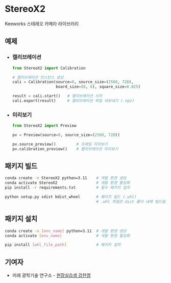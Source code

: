 # StereoX2
Keeworks 스테레오 카메라 라이브러리

## 예제

- ### 캘리브레이션
    ```py
    from StereoX2 import Calibration

    # 캘리브레이션 인스턴스 생성
    cali = Calibration(source=0, source_size=(2560, 720),
                       board_size=(8, 6), square_size=0.025)

    result = cali.start()   # 캘리브레이션 시작
    cali.export(result)     # 캘리브레이션 파일 내보내기 (.npz)
    ```

- ### 미리보기
    ```py
    from StereoX2 import Preview

    pv = Preview(source=0, source_size=(2560, 720))
    
    pv.source_preview()         # 프레임 미리보기
    pv.calibration_preview()    # 캘리브레이션 미리보기
    ```

## 패키지 빌드
```sh
conda create -n StereoX2 python=3.11    # 개발 환경 생성
conda activate StereoX2                 # 개발 환경 활성화
pip install -r requirements.txt         # 필수 패키지 설치

python setup.py sdist bdist_wheel       # 패키지 빌드 (.whl)
                                        # .whl 파일은 dist 폴더 내에 빌드됩니다.
```

## 패키지 설치
```sh
conda create -n [env_name] python=3.11  # 개발 환경 생성
conda activate [env_name]               # 개발 환경 활성화

pip install [whl_file_path]             # 패키지 설치
```

## 기여자
- 미래 광학기술 연구소 - [현장실습생 강찬영](https://github.com/BackGwa)